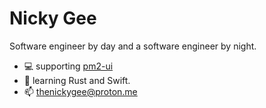 # Nicky Gee

Software engineer by day and a software engineer by night.
- 💻 supporting [pm2-ui](https://github.com/thenickygee/pm2-ui)
- 🌱 learning Rust and Swift.
- 📫 thenickygee@proton.me
